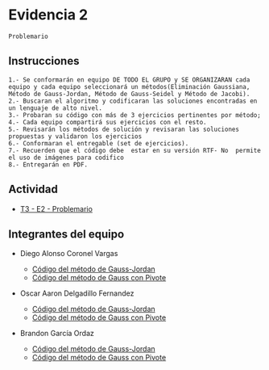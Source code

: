 # Evidencia 2
    Problemario

## Instrucciones
    1.- Se conformarán en equipo DE TODO EL GRUPO y SE ORGANIZARAN cada equipo y cada equipo seleccionará un métodos(Eliminación Gaussiana, Método de Gauss-Jordan, Método de Gauss-Seidel y Método de Jacobi). 
    2.- Buscaran el algoritmo y codificaran las soluciones encontradas en un lenguaje de alto nivel.
    3.- Probaran su código con más de 3 ejercicios pertinentes por método;
    4.- Cada equipo compartirá sus ejercicios con el resto.
    5.- Revisarán los métodos de solución y revisaran las soluciones propuestas y validaron los ejercicios
    6.- Conformaran el entregable (set de ejercicios).
    7.- Recuerden que el código debe  estar en su versión RTF- No  permite el uso de imágenes para codifico
    8.- Entregarán en PDF.

## Actividad

- [T3 -  E2  - Problemario](/Tema%203/Evidencia%202/T3%20-%20%20E2%20%20-%20Problemario.pdf)

## Integrantes del equipo

- Diego Alonso Coronel Vargas
    - [Código del método de Gauss-Jordan](/Tema%203/Evidencia%202/GaussJordanDiego.java)
    - [Código del método de Gauss con Pivote](/Tema%203/Evidencia%202/GaussPivoteDiego.java)

- Oscar Aaron Delgadillo Fernandez
    - [Código del método de Gauss-Jordan](/Tema%203/Evidencia%202/GaussJordanOscar.java)
    - [Código del método de Gauss con Pivote](/Tema%203/Evidencia%202/GaussPivoteOscar.java)

- Brandon García Ordaz
    - [Código del método de Gauss-Jordan](/Tema%203/Evidencia%202/GaussJordanBrandon.java)
    - [Código del método de Gauss con Pivote](/Tema%203/Evidencia%202/GaussPivoteBrandon.java)
